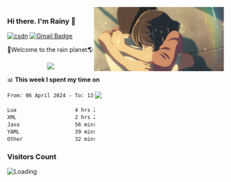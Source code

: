 <img  align='right' height="150" src="https://github.com/LikeRainDay/LikeRainDay/blob/master/pic/img_rain_1.gif?raw=true">



### Hi there. I'm Rainy :lemon:

[![csdn](https://img.shields.io/badge/-csdn-c14438?style=flat-square&logo=c&logoColor=white)](https://blog.csdn.net/qq_15807167)
[![Gmail Badge](https://img.shields.io/badge/-gmail-c14438?style=flat-square&logo=Gmail&logoColor=white&link=mailto:houshuai0816@gmail.com)](mailto:houshuai0816@gmail.com)

🚀Welcome to the rain planet🌎

<center>
<img align='center'  src="https://source.unsplash.com/user/rainyhehe/likes">
</center>

📊 **This week I spent my time on**

<img align='right'   width="300" src="https://github-readme-stats.vercel.app/api?username=LikeRainDay&show_icons=true&title_color=fff&icon_color=79ff97&text_color=9f9f9f&bg_color=151515&count_private=true">

<!--START_SECTION:waka-->

```txt
From: 06 April 2024 - To: 13 April 2024

Lua                   4 hrs 25 mins   ███████████░░░░░░░░░░░░░░   43.90 %
XML                   2 hrs 27 mins   ██████░░░░░░░░░░░░░░░░░░░   24.38 %
Java                  56 mins         ██▒░░░░░░░░░░░░░░░░░░░░░░   09.28 %
YAML                  39 mins         █▓░░░░░░░░░░░░░░░░░░░░░░░   06.49 %
Other                 32 mins         █▒░░░░░░░░░░░░░░░░░░░░░░░   05.36 %
```

<!--END_SECTION:waka-->

### Visitors Count
<img align="left" src = "https://profile-counter.glitch.me/LikeRainDay/count.svg" alt ="Loading">
